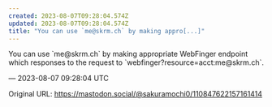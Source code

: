 ```yaml
---
created: 2023-08-07T09:28:04.574Z
updated: 2023-08-07T09:28:04.574Z
title: "You can use `me@skrm.ch` by making appro[...]"
---
```


<p>You can use `me@skrm.ch` by making appropriate WebFinger endpoint which responses to the request to `webfinger?resource=acct:me@skrm.ch`.</p>

&mdash; 2023-08-07 09:28:04 UTC

Original URL: https://mastodon.social/@sakuramochi0/110847622157161414
